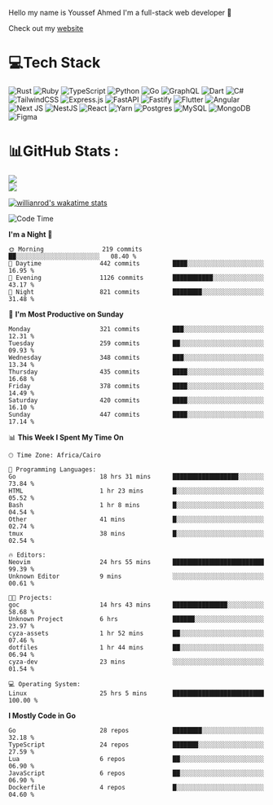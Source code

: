 Hello my name is Youssef Ahmed I'm a full-stack web developer 👋

Check out my [website](https://youssefahmed.vercel.app)
 
# 💻Tech Stack

![Rust](https://img.shields.io/badge/rust-%23000000.svg?style=for-the-badge&logo=rust&logoColor=white) ![Ruby](https://img.shields.io/badge/ruby-%23CC342D.svg?style=for-the-badge&logo=ruby&logoColor=white) ![TypeScript](https://img.shields.io/badge/typescript-%23007ACC.svg?style=for-the-badge&logo=typescript&logoColor=white) ![Python](https://img.shields.io/badge/python-3670A0?style=for-the-badge&logo=python&logoColor=ffdd54) ![Go](https://img.shields.io/badge/go-%2300ADD8.svg?style=for-the-badge&logo=go&logoColor=white) ![GraphQL](https://img.shields.io/badge/-GraphQL-E10098?style=for-the-badge&logo=graphql&logoColor=white) ![Dart](https://img.shields.io/badge/dart-%230175C2.svg?style=for-the-badge&logo=dart&logoColor=white) ![C#](https://img.shields.io/badge/c%23-%23239120.svg?style=for-the-badge&logo=c-sharp&logoColor=white) ![TailwindCSS](https://img.shields.io/badge/tailwindcss-%2338B2AC.svg?style=for-the-badge&logo=tailwind-css&logoColor=white) ![Express.js](https://img.shields.io/badge/express.js-%23404d59.svg?style=for-the-badge&logo=express&logoColor=%2361DAFB) ![FastAPI](https://img.shields.io/badge/FastAPI-005571?style=for-the-badge&logo=fastapi) ![Fastify](https://img.shields.io/badge/fastify-%23000000.svg?style=for-the-badge&logo=fastify&logoColor=white) ![Flutter](https://img.shields.io/badge/Flutter-%2302569B.svg?style=for-the-badge&logo=Flutter&logoColor=white) ![Angular](https://img.shields.io/badge/angular-%23DD0031.svg?style=for-the-badge&logo=angular&logoColor=white) ![Next JS](https://img.shields.io/badge/Next-black?style=for-the-badge&logo=next.js&logoColor=white) ![NestJS](https://img.shields.io/badge/nestjs-%23E0234E.svg?style=for-the-badge&logo=nestjs&logoColor=white) ![React](https://img.shields.io/badge/react-%2320232a.svg?style=for-the-badge&logo=react&logoColor=%2361DAFB) ![Yarn](https://img.shields.io/badge/yarn-%232C8EBB.svg?style=for-the-badge&logo=yarn&logoColor=white) ![Postgres](https://img.shields.io/badge/postgres-%23316192.svg?style=for-the-badge&logo=postgresql&logoColor=white) ![MySQL](https://img.shields.io/badge/mysql-%2300f.svg?style=for-the-badge&logo=mysql&logoColor=white) ![MongoDB](https://img.shields.io/badge/MongoDB-%234ea94b.svg?style=for-the-badge&logo=mongodb&logoColor=white)     ![Figma](https://img.shields.io/badge/figma-%23F24E1E.svg?style=for-the-badge&logo=figma&logoColor=white)

# 📊GitHub Stats :

![](https://github-readme-stats.vercel.app/api?username=joetifa2003&theme=tokyonight&hide_border=false&include_all_commits=false&count_private=false)<br/>
![](https://github-readme-streak-stats.herokuapp.com/?user=joetifa2003&theme=tokyonight&hide_border=false)<br/>

[![willianrod's wakatime stats](https://github-readme-stats.vercel.app/api/wakatime?username=joetifa2003&layout=compact)](https://github.com/anuraghazra/github-readme-stats)
<!--START_SECTION:waka-->
![Code Time](http://img.shields.io/badge/Code%20Time-4%2C584%20hrs%2035%20mins-blue)

**I'm a Night 🦉** 

```text
🌞 Morning                219 commits         ██░░░░░░░░░░░░░░░░░░░░░░░   08.40 % 
🌆 Daytime                442 commits         ████░░░░░░░░░░░░░░░░░░░░░   16.95 % 
🌃 Evening                1126 commits        ███████████░░░░░░░░░░░░░░   43.17 % 
🌙 Night                  821 commits         ████████░░░░░░░░░░░░░░░░░   31.48 % 
```
📅 **I'm Most Productive on Sunday** 

```text
Monday                   321 commits         ███░░░░░░░░░░░░░░░░░░░░░░   12.31 % 
Tuesday                  259 commits         ██░░░░░░░░░░░░░░░░░░░░░░░   09.93 % 
Wednesday                348 commits         ███░░░░░░░░░░░░░░░░░░░░░░   13.34 % 
Thursday                 435 commits         ████░░░░░░░░░░░░░░░░░░░░░   16.68 % 
Friday                   378 commits         ████░░░░░░░░░░░░░░░░░░░░░   14.49 % 
Saturday                 420 commits         ████░░░░░░░░░░░░░░░░░░░░░   16.10 % 
Sunday                   447 commits         ████░░░░░░░░░░░░░░░░░░░░░   17.14 % 
```


📊 **This Week I Spent My Time On** 

```text
🕑︎ Time Zone: Africa/Cairo

💬 Programming Languages: 
Go                       18 hrs 31 mins      ██████████████████░░░░░░░   73.84 % 
HTML                     1 hr 23 mins        █░░░░░░░░░░░░░░░░░░░░░░░░   05.52 % 
Bash                     1 hr 8 mins         █░░░░░░░░░░░░░░░░░░░░░░░░   04.54 % 
Other                    41 mins             █░░░░░░░░░░░░░░░░░░░░░░░░   02.74 % 
tmux                     38 mins             █░░░░░░░░░░░░░░░░░░░░░░░░   02.54 % 

🔥 Editors: 
Neovim                   24 hrs 55 mins      █████████████████████████   99.39 % 
Unknown Editor           9 mins              ░░░░░░░░░░░░░░░░░░░░░░░░░   00.61 % 

🐱‍💻 Projects: 
goc                      14 hrs 43 mins      ███████████████░░░░░░░░░░   58.68 % 
Unknown Project          6 hrs               ██████░░░░░░░░░░░░░░░░░░░   23.97 % 
cyza-assets              1 hr 52 mins        ██░░░░░░░░░░░░░░░░░░░░░░░   07.46 % 
dotfiles                 1 hr 44 mins        ██░░░░░░░░░░░░░░░░░░░░░░░   06.94 % 
cyza-dev                 23 mins             ░░░░░░░░░░░░░░░░░░░░░░░░░   01.54 % 

💻 Operating System: 
Linux                    25 hrs 5 mins       █████████████████████████   100.00 % 
```

**I Mostly Code in Go** 

```text
Go                       28 repos            ████████░░░░░░░░░░░░░░░░░   32.18 % 
TypeScript               24 repos            ███████░░░░░░░░░░░░░░░░░░   27.59 % 
Lua                      6 repos             ██░░░░░░░░░░░░░░░░░░░░░░░   06.90 % 
JavaScript               6 repos             ██░░░░░░░░░░░░░░░░░░░░░░░   06.90 % 
Dockerfile               4 repos             █░░░░░░░░░░░░░░░░░░░░░░░░   04.60 % 
```




<!--END_SECTION:waka-->

